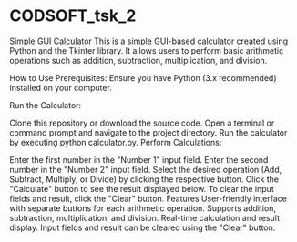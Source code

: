 # CODSOFT_tsk_2
Simple GUI Calculator
This is a simple GUI-based calculator created using Python and the Tkinter library. It allows users to perform basic arithmetic operations such as addition, subtraction, multiplication, and division.

How to Use
Prerequisites: Ensure you have Python (3.x recommended) installed on your computer.

Run the Calculator:

Clone this repository or download the source code.
Open a terminal or command prompt and navigate to the project directory.
Run the calculator by executing python calculator.py.
Perform Calculations:

Enter the first number in the "Number 1" input field.
Enter the second number in the "Number 2" input field.
Select the desired operation (Add, Subtract, Multiply, or Divide) by clicking the respective button.
Click the "Calculate" button to see the result displayed below.
To clear the input fields and result, click the "Clear" button.
Features
User-friendly interface with separate buttons for each arithmetic operation.
Supports addition, subtraction, multiplication, and division.
Real-time calculation and result display.
Input fields and result can be cleared using the "Clear" button.
